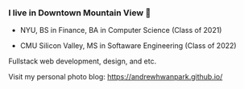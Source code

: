 ### I live in Downtown Mountain View 👋

- NYU, BS in Finance, BA in Computer Science (Class of 2021)

- CMU Silicon Valley, MS in Softaware Engineering (Class of 2022)

Fullstack web development, design, and etc.

Visit my personal photo blog: https://andrewhwanpark.github.io/

